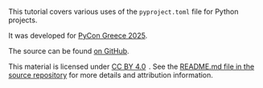 This tutorial covers various uses of the `pyproject.toml` file
for Python projects.

It was developed for [PyCon Greece 2025](https://2025.pycon.gr/en/).

The source can be found [on GitHub][repo].

This material is licensed under [CC BY 4.0](https://creativecommons.org/licenses/by/4.0/)<img src="https://mirrors.creativecommons.org/presskit/icons/cc.svg" alt="" style="max-width: 1em;max-height:1em;margin-left: .2em;"><img src="https://mirrors.creativecommons.org/presskit/icons/by.svg" alt="" style="max-width: 1em;max-height:1em;margin-left: .2em;">.
See the [README.md file in the source repository][readme] for more details
and attribution information.

[repo]: https://github.com/ageorgou/pyproject-toml
[readme]: https://github.com/ageorgou/pyproject-toml/blob/main/README.md